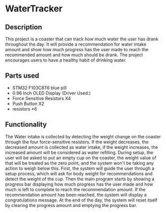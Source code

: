 # WaterTracker
## Description 
This project is a coaster that can track how much water the user has drank throughout the day. It will provide a recommendation for water intake amount and show how much progress has the user made to reach the recommended amount and how much should be drank. The project encourages users to have a healthy habit of drinking water. 

## Parts used 
* STM32 F103C8T6 blue pill
* 0.96 Inch OLED Display (Driver Used:)
* Force Sensitive Resistors X4
* Push Button X2
* resistors *6 

## Functionality
The Water intake is collected by detecting the weight change on the coaster through the four force-sensitive resistors. If the weight decreases, the decreased amount is collected as water intake, if the weight increases, the increased amount will be considered as water refilling. During setup, the user will be asked to put an empty cup on the coaster, the weight value of that will be treated as the zero point, and the system won't be taking any action to weigh below this. 
First, the system will guide the user through a setup process, which will ask for body weight for recommendations and detect the weight of the cup. Then the main program starts by showing a progress bar displaying how much progress has the user made and how much is left to complete to reach the recommendation amount. If the recommendation amount has been reached, the system will display a congratulations message. At the end of the day, the system will reset itself by clearing the progress amount and emptying the progress bar. 

